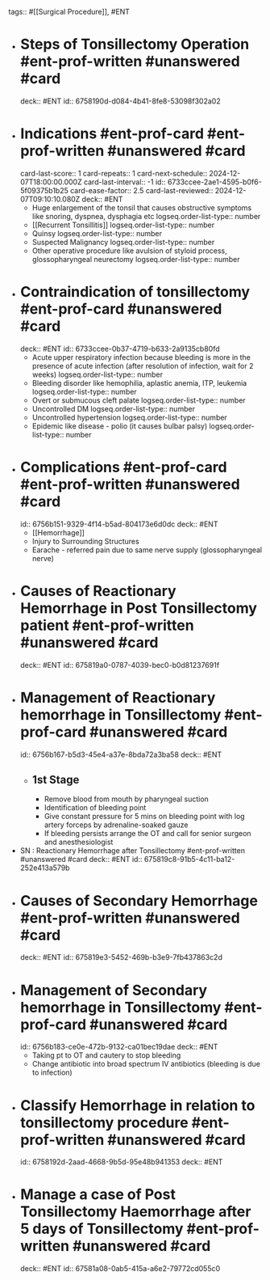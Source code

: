 tags:: #[[Surgical Procedure]], #ENT

- # Steps of Tonsillectomy Operation #ent-prof-written #unanswered #card
  deck:: #ENT
  id:: 6758190d-d084-4b41-8fe8-53098f302a02
- # Indications #ent-prof-card #ent-prof-written #unanswered #card
  card-last-score:: 1
  card-repeats:: 1
  card-next-schedule:: 2024-12-07T18:00:00.000Z
  card-last-interval:: -1
  id:: 6733ccee-2ae1-4595-b0f6-5f09375b1b25
  card-ease-factor:: 2.5
  card-last-reviewed:: 2024-12-07T09:10:10.080Z
  deck:: #ENT
	- Huge enlargement of the tonsil that causes obstructive symptoms like snoring, dyspnea, dysphagia etc
	  logseq.order-list-type:: number
	- [[Recurrent Tonsillitis]]
	  logseq.order-list-type:: number
	- Quinsy
	  logseq.order-list-type:: number
	- Suspected Malignancy
	  logseq.order-list-type:: number
	- Other operative procedure like avulsion of styloid process, glossopharyngeal neurectomy
	  logseq.order-list-type:: number
- # Contraindication of tonsillectomy #ent-prof-card #unanswered #card
  deck:: #ENT
  id:: 6733ccee-0b37-4719-b633-2a9135cb80fd
	- Acute upper respiratory infection because bleeding is more in the presence of acute infection (after resolution of infection, wait for 2 weeks)
	  logseq.order-list-type:: number
	- Bleeding disorder like hemophilia, aplastic anemia, ITP, leukemia
	  logseq.order-list-type:: number
	- Overt or submucous cleft palate
	  logseq.order-list-type:: number
	- Uncontrolled DM
	  logseq.order-list-type:: number
	- Uncontrolled hypertension
	  logseq.order-list-type:: number
	- Epidemic like disease - polio (it causes bulbar palsy)
	  logseq.order-list-type:: number
- # Complications #ent-prof-card #ent-prof-written #unanswered #card
  id:: 6756b151-9329-4f14-b5ad-804173e6d0dc
  deck:: #ENT
	- [[Hemorrhage]]
	- Injury to Surrounding Structures
	- Earache - referred pain due to same nerve supply (glossopharyngeal nerve)
- # Causes of Reactionary Hemorrhage in Post Tonsillectomy patient #ent-prof-written #unanswered #card
  deck:: #ENT
  id:: 675819a0-0787-4039-bec0-b0d81237691f
- # Management of Reactionary hemorrhage in Tonsillectomy #ent-prof-card #unanswered #card
  id:: 6756b167-b5d3-45e4-a37e-8bda72a3ba58
  deck:: #ENT
	- ## 1st Stage
		- Remove blood from mouth by pharyngeal suction
		- Identification of bleeding point
		- Give constant pressure for 5 mins on bleeding point with log artery forceps by adrenaline-soaked gauze
		- If bleeding persists arrange the OT and call for senior surgeon and anesthesiologist
- SN : Reactionary Hemorrhage after Tonsillectomy #ent-prof-written #unanswered #card
  deck:: #ENT
  id:: 675819c8-91b5-4c11-ba12-252e413a579b
- # Causes of Secondary Hemorrhage #ent-prof-written #unanswered #card
  deck:: #ENT
  id:: 675819e3-5452-469b-b3e9-7fb437863c2d
- # Management of Secondary hemorrhage in Tonsillectomy #ent-prof-card #unanswered #card
  id:: 6756b183-ce0e-472b-9132-ca01bec19dae
  deck:: #ENT
	- Taking pt to OT and cautery to stop bleeding
	- Change antibiotic into broad spectrum IV antibiotics (bleeding is due to infection)
- # Classify Hemorrhage in relation to tonsillectomy procedure #ent-prof-written #unanswered #card
  id:: 6758192d-2aad-4668-9b5d-95e48b941353
  deck:: #ENT
- # Manage a case of Post Tonsillectomy Haemorrhage after 5 days of Tonsillectomy #ent-prof-written #unanswered #card
  deck:: #ENT
  id:: 67581a08-0ab5-415a-a6e2-79772cd055c0